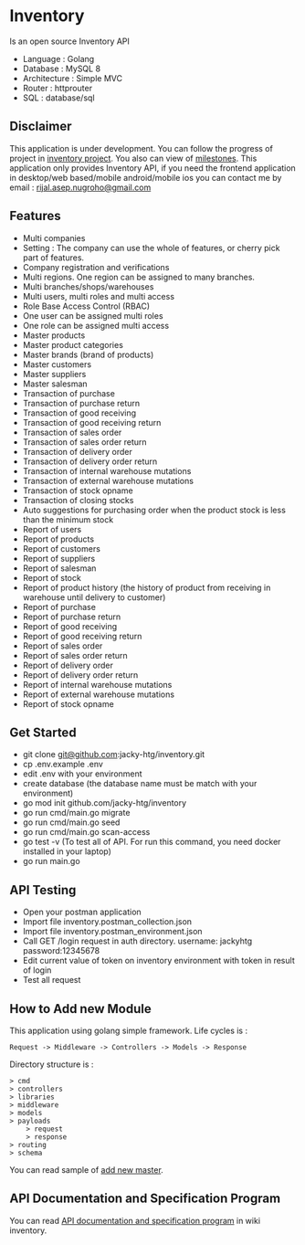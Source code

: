 # Inventory

Is an open source Inventory API
- Language : Golang
- Database : MySQL 8
- Architecture : Simple MVC
- Router : httprouter
- SQL : database/sql

## Disclaimer
This application is under development. You can follow the progress of project in [inventory project](https://github.com/jacky-htg/inventory/projects/1). You also can view of [milestones](https://github.com/jacky-htg/inventory/milestones). This application only provides Inventory API, if you need the frontend application in desktop/web based/mobile android/mobile ios you can contact me by email : rijal.asep.nugroho@gmail.com

## Features
- Multi companies
- Setting : The company can use the whole of features, or cherry pick part of features.
- Company registration and verifications 
- Multi regions. One region can be assigned to many branches.
- Multi branches/shops/warehouses
- Multi users, multi roles and multi access
- Role Base Access Control (RBAC)
- One user can be assigned multi roles
- One role can be assigned multi access  
- Master products
- Master product categories
- Master brands (brand of products)
- Master customers
- Master suppliers
- Master salesman
- Transaction of purchase
- Transaction of purchase return
- Transaction of good receiving
- Transaction of good receiving return
- Transaction of sales order
- Transaction of sales order return
- Transaction of delivery order
- Transaction of delivery order return
- Transaction of internal warehouse mutations
- Transaction of external warehouse mutations
- Transaction of stock opname
- Transaction of closing stocks
- Auto suggestions for purchasing order when the product stock is less than the minimum stock
- Report of users
- Report of products
- Report of customers
- Report of suppliers
- Report of salesman
- Report of stock
- Report of product history (the history of product from receiving in warehouse until delivery to customer)
- Report of purchase
- Report of purchase return
- Report of good receiving
- Report of good receiving return
- Report of sales order
- Report of sales order return
- Report of delivery order
- Report of delivery order return
- Report of internal warehouse mutations
- Report of external warehouse mutations
- Report of stock opname

## Get Started
- git clone git@github.com:jacky-htg/inventory.git
- cp .env.example .env
- edit .env with your environment
- create database (the database name must be match with your environment)
- go mod init github.com/jacky-htg/inventory
- go run cmd/main.go migrate
- go run cmd/main.go seed
- go run cmd/main.go scan-access
- go test -v (To test all of API. For run this command, you need docker installed in your laptop)
- go run main.go

## API Testing
- Open your postman application
- Import file inventory.postman_collection.json
- Import file inventory.postman_environment.json
- Call GET /login request in auth directory. username: jackyhtg password:12345678
- Edit current value of token on inventory environment with token in result of login
- Test all request

## How to Add new Module
This application using golang simple framework. Life cycles is :
```
Request -> Middleware -> Controllers -> Models -> Response
``` 
Directory structure is :
```
> cmd
> controllers
> libraries
> middleware
> models
> payloads
    > request
    > response
> routing
> schema 
```
You can read sample of [add new master](https://github.com/jacky-htg/inventory/blob/master/master.md).

## API Documentation and Specification Program
You can read [API documentation and specification program](https://github.com/jacky-htg/inventory/wiki) in wiki inventory. 